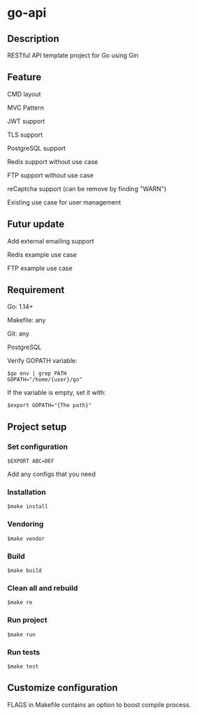 # go-api

## Description
RESTful API template project for Go using Gin

## Feature
CMD layout

MVC Pattern

JWT support

TLS support

PostgreSQL support

Redis support without use case

FTP support without use case

reCaptcha support (can be remove by finding "WARN")

Existing use case for user management

## Futur update
Add external emailing support

Redis example use case

FTP example use case

## Requirement
Go: 1.14+

Makefile: any

Git: any

PostgreSQL

Verify GOPATH variable:
```
$go env | grep PATH
GOPATH="/home/{user}/go"
```

If the variable is empty, set it with:
```
$export GOPATH="{The path}"
```

## Project setup

### Set configuration
```
$EXPORT ABC=DEF
```
Add any configs that you need

### Installation
```
$make install
```

### Vendoring
```
$make vendor
```

### Build
```
$make build
```

### Clean all and rebuild
```
$make re
```

### Run project
```
$make run
```

### Run tests
```
$make test
```

## Customize configuration
FLAGS in Makefile contains an option to boost compile process.
